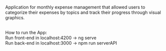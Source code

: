 Application for monthly expense management that allowed users to categorize their expenses by topics and track their progress through visual graphics.<br><br>

How to run the App:<br>
Run front-end in localhost:4200 -> ng serve <br>
Run back-end in localhost:3000 -> npm run serverAPI <br>

